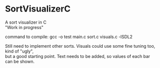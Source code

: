 # SortVisualizerC
A sort visualizer in C  
"Work in progress"  

command to compile: gcc -o test main.c sort.c visuals.c -lSDL2  

  
Still need to implement other sorts. Visuals could use some fine tuning too, kind of "ugly",  
but a good starting point. Text needs to be added, so values of each bar can be shown.
